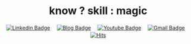 <div align = "center">
<!--   <h1><strong>Be crazy about automation</strong></h1><br> -->
  <h1><strong>know ? skill : magic</strong></h1>
</div>

<div align = "center">
<!--   (　) 전각문자(띄어쓰기)-->

  [![Linkedin Badge](http://img.shields.io/badge/-LinkedIn-blue?style=flat&logo=Linkedin&link=https://www.linkedin.com/in/%EC%83%81%ED%98%84-%EC%9E%A5-0a0932254/)](https://www.linkedin.com/in/%EC%83%81%ED%98%84-%EC%9E%A5-0a0932254/)　
  [![Blog Badge](http://img.shields.io/badge/-Blog-20C997?style=flat&logo=Bloglovin&link=https://firstquarter.tistory.com/)](https://firstquarter.tistory.com/)　
  [![Youtube Badge](https://img.shields.io/badge/Youtube-C4302B?style=flat&logo=youtube&link=https://www.youtube.com/channel/UCZbgw-o-kYIwYlqOWIXmH3Q)](https://www.youtube.com/channel/UCZbgw-o-kYIwYlqOWIXmH3Q)　
  [![Gmail Badge](https://img.shields.io/badge/Gmail-FFD400?style=flat&logo=Gmail&logoColor=white&link=mailto:firstquarter.jang@gmail.com)](mailto:firstquarter.jang@gmail.com)　
  [![Hits](https://hits.seeyoufarm.com/api/count/incr/badge.svg?url=https%3A%2F%2Fgithub.com%2Ffirstquarter-J&count_bg=%2379C83D&title_bg=%23555555&icon=&icon_color=%23E7E7E7&title=hits&edge_flat=false)](https://hits.seeyoufarm.com)　
  
</div>

<!-- <div align = "center">
<!--   
  <img src="https://img.shields.io/badge/Gmail-D14836?style=for-the-badge&logo=gmail&logoColor=white"/>
  <img src="https://img.shields.io/badge/JavaScript-F7DF1E?style=for-the-badge&logo=javascript&logoColor=black"/>
  <img src="https://img.shields.io/badge/HTML5-E34F26?style=for-the-badge&logo=html5&logoColor=white"/>
  <img src="https://img.shields.io/badge/CSS3-1572B6?style=for-the-badge&logo=css3&logoColor=white"/>
  <img src="https://img.shields.io/badge/TypeScript-007ACC?style=for-the-badge&logo=typescript&logoColor=white"/>
  <img src="https://img.shields.io/badge/MongoDB-4EA94B?style=for-the-badge&logo=mongodb&logoColor=white"/>
  <img src="https://img.shields.io/badge/MySQL-00000F?style=for-the-badge&logo=mysql&logoColor=white"/>
  <img src=""/>
  <img alt="NodeJS" src="https://img.shields.io/badge/node.js-%2343853D.svg?style=for-the-badge&logo=node-dot-js&logoColor=white"/>
  <img alt="NodeJS" src="https://img.shields.io/badge/node.js-%2343853D.svg?style=flat&logo=node-dot-js&logoColor=white"/>
  <img src="https://img.shields.io/badge/node.js-339933?style=flat&logo=node.js&logoColor=white"/>
  <img alt="NodeJS" src="https://img.shields.io/badge/node.js-%2343853D.svg?style=flat&logo=node-dot-js&logoColor=white"/>
-->

  <!-- <img src="https://img.shields.io/badge/TypeScript-007ACC?style=flat&logo=TypeScript&logoColor=white"/>　-->
  <!-- <img src="https://img.shields.io/badge/Node.js-339933?style=flat&logo=Node.js&logoColor=white"/>　 -->
  <!-- <img src="https://img.shields.io/badge/Go-00ADD8?style=flat&logo=Go&logoColor=white"/>　-->
  <!-- <img src="https://img.shields.io/badge/AWS-E47911?style=flat&logo=Amazon%20AWS&logoColor=white"/>　-->
  <!-- <img src="https://img.shields.io/badge/MySQL-4479A1?style=flat&logo=MySQL&logoColor=white"/>　-->

<!--  <img src="https://img.shields.io/badge/MongoDB-47A248?style=flat&logo=MongoDB&logoColor=white"/>　-->
<!--   <img src="https://img.shields.io/badge/HTML-E34F26?style=flat&logo=HTML5&logoColor=white"/>　 -->
<!--   <img src="https://img.shields.io/badge/CSS-1572B6?style=flat&logo=CSS3&logoColor=white"/>　 -->
<!--   <img src="https://img.shields.io/badge/Vue.js-4FC08D?style=flat&logo=Vue.js&logoColor=white"/>　 -->
<!--   <img src="https://img.shields.io/badge/JavaScript-F7DF1E?style=flat&logo=JavaScript&logoColor=white"/>　 -->
<!--   <img src="https://img.shields.io/badge/Python-3776AB?style=flat&logo=Python&logoColor=white"/>　 -->
<!--   <img src="https://img.shields.io/badge/Git-F05032?style=flat&logo=Git&logoColor=white"/> -->
<!-- </div> -->

<!-- <br> -->

<!-- <div align="center"> -->
<!-- <div> -->
  
<!-- [![Top Langs](https://github-readme-stats.vercel.app/api/top-langs/?username=firstquarter-J&layout=compact&hide=Shell,Batchifile,PowerShell&langs_count=6&theme=react)](https://github.com/firstquarter-J/github-readme-stats)[![Anurag's GitHub stats](https://github-readme-stats.vercel.app/api?username=firstquarter-J&theme=react&hide=prs&count_private=true&show_icons=true&)](https://github.com/firstquarter-J/github-readme-stats) -->
  
  <!-- [![Anurag's GitHub stats](https://github-readme-stats.vercel.app/api?username=firstquarter-J&theme=react&hide=prs&count_private=true&show_icons=true&)](https://github.com/firstquarter-J/github-readme-stats) -->
  <!-- [![Anurag's GitHub stats](https://github-readme-stats.vercel.app/api?username=firstquarter-J&theme=react&hide=prs&count_private=true&show_icons=true&include_all_commits=true&token=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)] -->
  <!-- ![Anurag's GitHub stats](https://github-readme-stats.vercel.app/api?username=firstquarter-J&theme=react&hide=prs&count_private=true&show_icons=true&include_all_commits=true&cache_seconds=1800&token=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) -->
  
<!-- </div> -->
